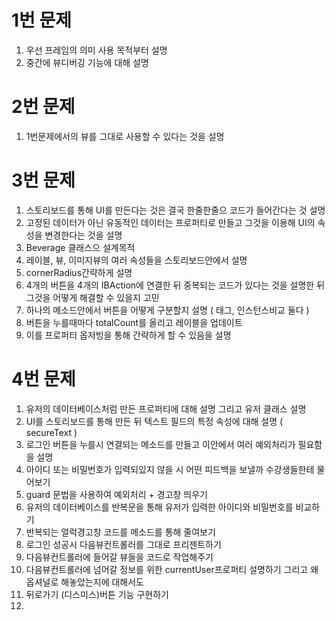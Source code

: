# 1번 문제

1. 우선 프레임의 의미 사용 목적부터 설명
2. 중간에 뷰디버깅 기능에 대해 설명

# 2번 문제

1. 1번문제에서의 뷰를 그대로 사용할 수 있다는 것을 설명

# 3번 문제

1. 스토리보드를 통해 UI를 만든다는 것은 결국 한줄한줄으 코드가 들어간다는 것 설명
2. 고정된 데이터가 아닌 유동적인 데이터는 프로퍼티로 만들고 그것을 이용해 UI의 속성을 변경한다는 것을 설명
3. Beverage 클래스으 설계목적
4. 레이블, 뷰, 이미지뷰의 여러 속성들을 스토리보드안에서 설명
5. cornerRadius간략하게 설명
6. 4개의 버튼을 4개의 IBAction에 연결한 뒤 중복되는 코드가 있다는 것을 설명한 뒤 그것을 어떻게 해결할 수 있을지 고민
7. 하나의 메소드안에서 버튼을 어떻게 구분할지 설명 ( 태그, 인스턴스비교 둘다 )
8. 버튼을 누를때마다 totalCount를 올리고 레이블을 업데이트
9. 이를 프로퍼티 옵저빙을 통해 간략하게 할 수 있음을 설명

# 4번 문제

1. 유저의 데이터베이스처럼 만든 프로퍼티에 대해 설명 그리고 유저 클래스 설명
2. UI를 스토리보드를 통해 만든 뒤 텍스트 필드의 특정 속성에 대해 설명 ( secureText )
3. 로그인 버튼을 누를시 연결되는 메소드를 만들고 이안에서 여러 예외처리가 필요함을 설명
4. 아이디 또는 비밀번호가 입력되있지 않을 시 어떤 피드백을 보낼까 수강생들한테 물어보기
5. guard 문법을 사용하여 예외처리 + 경고창 띄우기
6. 유저의 데이터베이스를 반복문을 통해 유저가 입력한 아이디와 비밀번호를 비교하기
7. 반복되는 얼럭경고창 코드를 메소드를 통해 줄여보기
8. 로그인 성공시 다음뷰컨트롤러를 그대로 프리젠트하기
9. 다음뷰컨트롤러에 들어갈 뷰들을 코드로 작업해주기
10. 다음뷰컨트롤러에 넘어갈 정보를 위한 currentUser프로퍼티 설명하기 그리고 왜 옵셔널로 해놓았는지에 대해서도
11. 뒤로가기 (디스미스)버튼 기능 구현하기
12. 